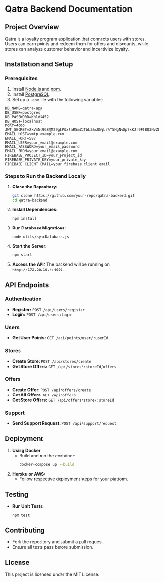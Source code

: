 # Qatra Backend Documentation

## Project Overview
Qatra is a loyalty program application that connects users with stores. Users can earn points and redeem them for offers and discounts, while stores can analyze customer behavior and incentivize loyalty.

## Installation and Setup

### Prerequisites
1. Install [Node.js](https://nodejs.org/) and [npm](https://www.npmjs.com/).
2. Install [PostgreSQL](https://www.postgresql.org/).
3. Set up a `.env` file with the following variables:

```
DB_NAME=qatra-app
DB_USER=postgres
DB_PASSWORD=Khld5452
DB_HOST=localhost
PORT=4000
JWT_SECRET=2kVmNc9G8@M29gLP$x!aR5mZqTbL3&x0WqLr%^5HgNvDp7xKJr9FtBQ3NvZL7X
EMAIL_HOST=smtp.example.com
EMAIL_PORT=587
EMAIL_USER=your_email@example.com
EMAIL_PASSWORD=your_email_password
EMAIL_FROM=your_email@example.com
FIREBASE_PROJECT_ID=your_project_id
FIREBASE_PRIVATE_KEY=your_private_key
FIREBASE_CLIENT_EMAIL=your_firebase_client_email
```

### Steps to Run the Backend Locally
1. **Clone the Repository:**
   ```bash
   git clone https://github.com/your-repo/qatra-backend.git
   cd qatra-backend
   ```
2. **Install Dependencies:**
   ```bash
   npm install
   ```
3. **Run Database Migrations:**
   ```bash
   node utils/syncDatabase.js
   ```
4. **Start the Server:**
   ```bash
   npm start
   ```
5. **Access the API:**
   The backend will be running on `http://172.20.10.4:4000`.

## API Endpoints

### Authentication
- **Register:** `POST /api/users/register`
- **Login:** `POST /api/users/login`

### Users
- **Get User Points:** `GET /api/points/user/:userId`

### Stores
- **Create Store:** `POST /api/stores/create`
- **Get Store Offers:** `GET /api/stores/:storeId/offers`

### Offers
- **Create Offer:** `POST /api/offers/create`
- **Get All Offers:** `GET /api/offers`
- **Get Store Offers:** `GET /api/offers/store/:storeId`

### Support
- **Send Support Request:** `POST /api/support/request`

## Deployment
1. **Using Docker:**
   - Build and run the container:
     ```bash
     docker-compose up --build
     ```
2. **Heroku or AWS:**
   - Follow respective deployment steps for your platform.

## Testing
- **Run Unit Tests:**
  ```bash
  npm test
  ```

## Contributing
- Fork the repository and submit a pull request.
- Ensure all tests pass before submission.

## License
This project is licensed under the MIT License.
